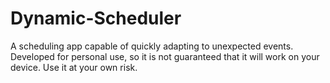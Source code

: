 # Dynamic-Scheduler

A scheduling app capable of quickly adapting to unexpected events. Developed for personal use, so it is not guaranteed that it will work on your device. Use it at your own risk.